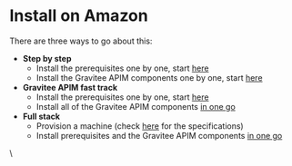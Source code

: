 # Install on Amazon

There are three ways to go about this:

* **Step by step**
  * Install the prerequisites one by one, start [here](https://docs.gravitee.io/apim/3.x/apim\_installation\_guide\_amazon\_prerequisite\_machine.html)
  * Install the Gravitee APIM components one by one, start [here](https://docs.gravitee.io/apim/3.x/apim\_installation\_guide\_amazon\_gateway.html)
* **Gravitee APIM fast track**
  * Install the prerequisites one by one, start [here](https://docs.gravitee.io/apim/3.x/apim\_installation\_guide\_amazon\_prerequisite\_machine.html)
  * Install all of the Gravitee APIM components [in one go](https://docs.gravitee.io/apim/3.x/apim\_installation\_guide\_amazon\_all.html)
* **Full stack**
  * Provision a machine (check [here](https://docs.gravitee.io/apim/3.x/apim\_installation\_guide\_amazon\_prerequisite\_machine.html) for the specifications)
  * Install prerequisites and the Gravitee APIM components [in one go](https://docs.gravitee.io/apim/3.x/apim\_installation\_guide\_amazon\_stack.html)

\
